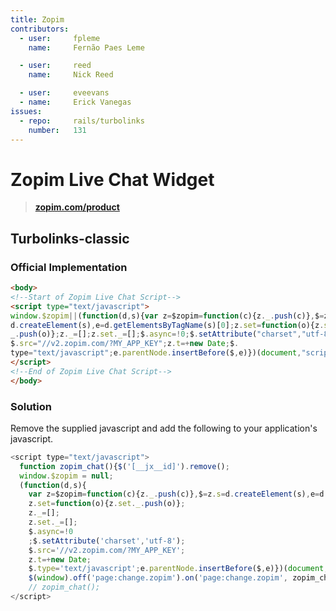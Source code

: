 ```yaml
---
title: Zopim
contributors:
  - user:     fpleme
    name:     Fernão Paes Leme

  - user:     reed
    name:     Nick Reed

  - user:     eveevans
  - name:     Erick Vanegas
issues:
  - repo:     rails/turbolinks
    number:   131
---
```


# Zopim Live Chat Widget

> **[zopim.com/product](https://www.zopim.com/product)**

## Turbolinks-classic

### Official Implementation

```html
<body>
<!--Start of Zopim Live Chat Script-->
<script type="text/javascript">
window.$zopim||(function(d,s){var z=$zopim=function(c){z._.push(c)},$=z.s=
d.createElement(s),e=d.getElementsByTagName(s)[0];z.set=function(o){z.set.
_.push(o)};z._=[];z.set._=[];$.async=!0;$.setAttribute("charset","utf-8");
$.src="//v2.zopim.com/?MY_APP_KEY";z.t=+new Date;$.
type="text/javascript";e.parentNode.insertBefore($,e)})(document,"script");
</script>
<!--End of Zopim Live Chat Script-->
</body>
```

### Solution

Remove the supplied javascript and add the following to your application's javascript.

```javascript
<script type="text/javascript">
  function zopim_chat(){$('[__jx__id]').remove();
  window.$zopim = null;
  (function(d,s){
    var z=$zopim=function(c){z._.push(c)},$=z.s=d.createElement(s),e=d.getElementsByTagName(s)[0];
    z.set=function(o){z.set._.push(o)};
    z._=[];
    z.set._=[];
    $.async=!0
    ;$.setAttribute('charset','utf-8');
    $.src='//v2.zopim.com/?MY_APP_KEY';
    z.t=+new Date;
    $.type='text/javascript';e.parentNode.insertBefore($,e)})(document,'script')};
    $(window).off('page:change.zopim').on('page:change.zopim', zopim_chat);
    // zopim_chat();
</script>


```
